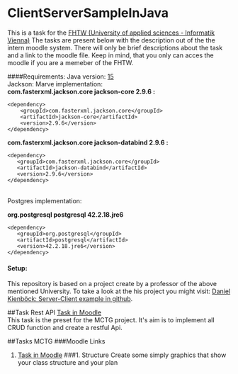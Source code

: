 # ClientServerSampleInJava
This is a task for the [FHTW (University of applied sciences - Informatik Vienna)](https://www.technikum-wien.at/)
The tasks are present below with the description out of the the intern moodle system.
There will only be brief descriptions about the task and a link to the moodle file.
Keep in mind, that you only can acces the moodle if you are a memeber of the FHTW.

####Requirements:
Java version: [15](https://www.chip.de/downloads/Java-SDK-64-Bit_47299013.html)
<br>
Jackson: Marve implementation:
<br>
__<dependency>
    <groupId>com.fasterxml.jackson.core</groupId>
    <artifactId>jackson-core</artifactId>
    <version>2.9.6</version>
</dependency>:__
```
<dependency>
    <groupId>com.fasterxml.jackson.core</groupId>
    <artifactId>jackson-core</artifactId>
    <version>2.9.6</version>
</dependency>
```
__<dependency>
   <groupId>com.fasterxml.jackson.core</groupId>
   <artifactId>jackson-databind</artifactId>
   <version>2.9.6</version>
</dependency>:__


```
<dependency>
   <groupId>com.fasterxml.jackson.core</groupId>
   <artifactId>jackson-databind</artifactId>
   <version>2.9.6</version>
</dependency>
```
<br>
Postgres implementation:
<br>

__<dependency>
            <groupId>org.postgresql</groupId>
            <artifactId>postgresql</artifactId>
            <version>42.2.18.jre6</version>
        </dependency>__
```
<dependency>
   <groupId>org.postgresql</groupId>
   <artifactId>postgresql</artifactId>
   <version>42.2.18.jre6</version>
</dependency>     
```

#### Setup:
This repository is based on a project create by a professor of the above mentioned University.
To take a look at the his project you might visit: [Daniel Kienböck: Server-Client example in github](https://github.com/kienboec/ClientServerSampleInJava.git).

##Task Rest API
[Task in Moodle](https://moodle.technikum-wien.at/pluginfile.php/822759/mod_resource/content/0/REST_HTTP-based%20plain-text%20Webservices.pdf)  
This task is the preset for the MCTG project.
It's aim is to implement all CRUD function and create a restful Api.

##Tasks MCTG
###Moodle Links
1. [Task in Moodle](https://moodle.technikum-wien.at/mod/assign/view.php?id=567916)
###1. Structure
Create some simply graphics that show your class structure and your plan
